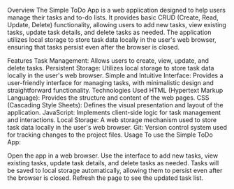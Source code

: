 Overview
The Simple ToDo App is a web application designed to help users manage their tasks and to-do lists. It provides basic CRUD (Create, Read, Update, Delete) functionality, allowing users to add new tasks, view existing tasks, update task details, and delete tasks as needed. The application utilizes local storage to store task data locally in the user's web browser, ensuring that tasks persist even after the browser is closed.

Features
Task Management: Allows users to create, view, update, and delete tasks.
Persistent Storage: Utilizes local storage to store task data locally in the user's web browser.
Simple and Intuitive Interface: Provides a user-friendly interface for managing tasks, with minimalistic design and straightforward functionality.
Technologies Used
HTML (Hypertext Markup Language): Provides the structure and content of the web pages.
CSS (Cascading Style Sheets): Defines the visual presentation and layout of the application.
JavaScript: Implements client-side logic for task management and interactions.
Local Storage: A web storage mechanism used to store task data locally in the user's web browser.
Git: Version control system used for tracking changes to the project files.
Usage
To use the Simple ToDo App:

Open the app in a web browser.
Use the interface to add new tasks, view existing tasks, update task details, and delete tasks as needed.
Tasks will be saved to local storage automatically, allowing them to persist even after the browser is closed.
Refresh the page to see the updated task list.
